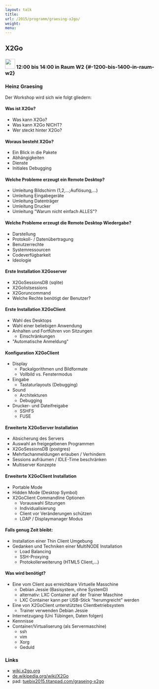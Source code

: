 ```yaml
---
layout: talk
title:
url: /2015/programm/graesing-x2go/
weight: 
menu:
---
```

## X2Go

### <img height = "32" src="../../../images/workshop.svg"> 12:00 bis 14:00 in Raum W2 {#-1200-bis-1400-in-raum-w2}

### Heinz Graesing

Der Workshop wird sich wie folgt gliedern:

#### Was ist X2Go?

- Was kann X2Go?
- Was kann X2Go NICHT?
- Wer steckt hinter X2Go?

#### Woraus besteht X2Go?

- Ein Blick in die Pakete
- Abhängigkeiten
- Dienste
- Initiales Debugging

#### Welche Probleme erzeugt ein Remote Desktop?

- Umleitung Bildschirm (1,2,...;Auflösung,...)
- Umleitung Eingabegeräte
- Umleitung Datenträger
- Umleitung Drucker
- Umleitung "Warum nicht einfach ALLES"?

#### Welche Probleme erzeugt die Remote Desktop Wiedergabe?

- Darstellung
- Protokoll- / Datenübertragung
- Benutzerrechte
- Systemressourcen
- Codeverfügbarkeit
- Ideologie

#### Erste Installation X2Goserver

- X2GoSessionsDB (sqlite)
- X2Golistsessions
- X2Goruncommand
- Welche Rechte benötigt der Benutzer?

#### Erste Installation X2GoClient

- Wahl des Desktops
- Wahl einer beliebigen Anwendung
- Anhalten und Fortführen von Sitzungen
  - Einschränkungen
- "Automatische Anmeldung"

#### Konfiguration X2GoClient

- Display
  - Packalgorithmen und Bildformate
  - Vollbild vs. Fenstermodus
- Eingabe
  - Tastaturlayouts (Debugging)
- Sound
  - Architekturen
  - Debugging
- Drucker- und Dateifreigabe
  - SSHFS
  - FUSE

#### Erweiterte X2GoServer Installation

- Absicherung des Servers
- Auswahl an freigegebenen Programmen
- X2GoSessionsDB (postgres)
- Mehrfachanmeldungen erlauben / Verhindern
- Sessions aufräumen / IDLE-Time beschränken
- Multiserver Konzepte

#### Erweiterte X2GoClient Installation

- Portable Mode
- Hidden Mode (Desktop Symbol)
- X2GoClient Commandline Optionen
  - Vorauswahl Sitzungen
  - Individualisierung
  - Client vor Veränderungen schützen
  - LDAP / Displaymanager Modus

#### Falls genug Zeit bleibt:

- Installation einer Thin Client Umgebung
- Gedanken und Techniken einer MultiNODE Installation
  - Load Balancing
  - SSH-Proxying
  - Protokollerweiterung (HTML5 Client,...)

#### Was wird benötigt?

- Eine vom Client aus erreichbare Virtuelle Masschine
  * Debian Jessie (Basisystem, ohne SystemD)
  * alternativ: LXC Container auf der Trainer Maschine
  * LXC Container kann per USB-Stick "herumgreicht" werden
- Eine von X2GoClient unterstütztes Clientbetriebsystem
  * Trainer verwenden Debian Jessie
- Internetzugang (Uni Tübingen, Daten folgen)
- Kennnisse
- Container/Virtualiserung (als Servermaschine)
  * ssh
  * vim
  * Xorg
  * Geduld

### Links

- <a href="http://wiki.x2go.org" target="_blank">wiki.x2go.org</a>
- <a href="http://de.wikipedia.org/wiki/X2Go" target="_blank">de.wikipedia.org/wiki/X2Go</a>
- pad: <a href="https://tuebix2015.titanpad.com/graseing-x2go" target="_blank">tuebix2015.titanpad.com/graseing-x2go</a>
